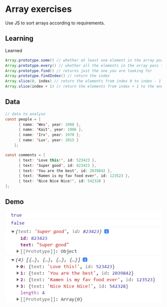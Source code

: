   # Array exercises

Use JS to sort arrays according to requirements. 

## Learning
Learned
```java
Array.prototype.some() // whether at least one element in the array passes the test
Array.prototype.every() // whether all the elements in the array pass the test
Array.prototype.find() // returns just the one you are looking for
Array.prototype.findIndex() // return the index
Array.slice(0, index) // return the elements from index 0 to index - 1
Array.slice(index + 1) // return the elements from index + 1 to the end
```

## Data
```java
// data to analyse
const people = [
      { name: 'Wes', year: 1988 },
      { name: 'Kait', year: 1986 },
      { name: 'Irv', year: 1970 },
      { name: 'Lux', year: 2015 }
    ];
```

```java
const comments = [
      { text: 'Love this!', id: 523423 },
      { text: 'Super good', id: 823423 },
      { text: 'You are the best', id: 2039842 },
      { text: 'Ramen is my fav food ever', id: 123523 },
      { text: 'Nice Nice Nice!', id: 542328 }
];
```

## Demo
![Screenshot of analysing results.](../assets/images/day7.PNG)

